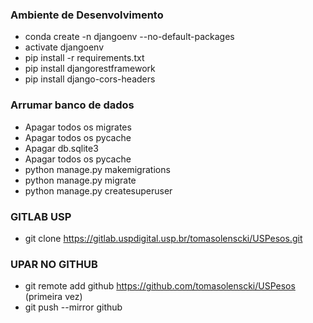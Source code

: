 ### Ambiente de Desenvolvimento
- conda create -n djangoenv --no-default-packages
- activate djangoenv
- pip install -r requirements.txt
- pip install djangorestframework
- pip install django-cors-headers

### Arrumar banco de dados
- Apagar todos os migrates
- Apagar todos os pycache
- Apagar db.sqlite3
- Apagar todos os pycache
- python manage.py makemigrations
- python manage.py migrate
- python manage.py createsuperuser

### GITLAB USP
- git clone https://gitlab.uspdigital.usp.br/tomasolenscki/USPesos.git

### UPAR NO GITHUB
- git remote add github https://github.com/tomasolenscki/USPesos (primeira vez)
- git push --mirror github
